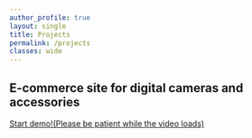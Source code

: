 ```yaml
---
author_profile: true
layout: single
title: Projects
permalink: /projects
classes: wide
---
```


## E-commerce site for digital cameras and accessories

<a href="/assets/video_demos/e-site-demo.mp4" target="eSiteIframe">Start demo!(Please be patient while the video loads)</a>
<iframe name="eSiteIframe" src="about:blank" frameborder="0" allowfullscreen style="max-width: 100%; width: 100%; padding-top: 56.25%;">

## Peer-to-peer (P2P) File Sharing System

working

## Rapid Response Search Engine

working

## Malware Testing Sandbox

working

## Appointment Reservation System

working

## Husky Maps

working